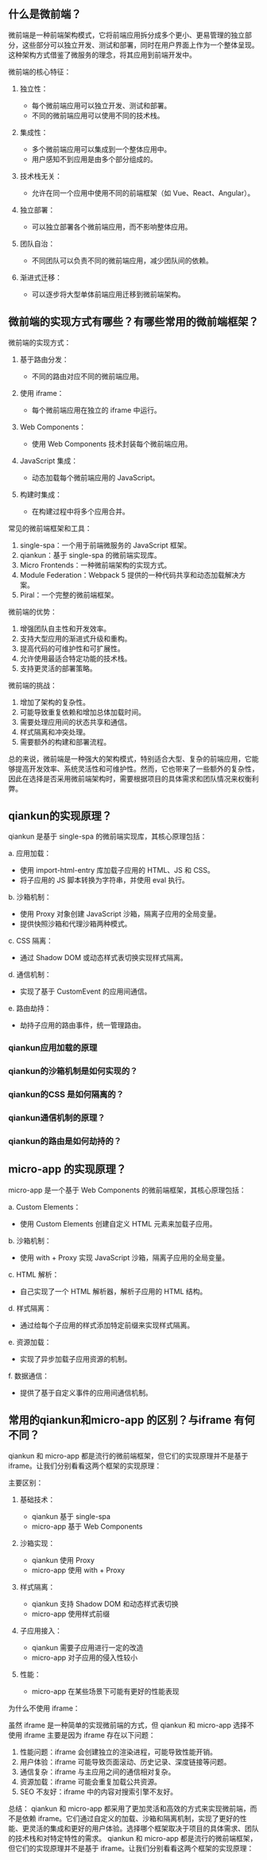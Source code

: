 ## 什么是微前端？
微前端是一种前端架构模式，它将前端应用拆分成多个更小、更易管理的独立部分，这些部分可以独立开发、测试和部署，同时在用户界面上作为一个整体呈现。这种架构方式借鉴了微服务的理念，将其应用到前端开发中。

微前端的核心特征：

1. 独立性：
   - 每个微前端应用可以独立开发、测试和部署。
   - 不同的微前端应用可以使用不同的技术栈。

2. 集成性：
   - 多个微前端应用可以集成到一个整体应用中。
   - 用户感知不到应用是由多个部分组成的。

3. 技术栈无关：
   - 允许在同一个应用中使用不同的前端框架（如 Vue、React、Angular）。

4. 独立部署：
   - 可以独立部署各个微前端应用，而不影响整体应用。

5. 团队自治：
   - 不同团队可以负责不同的微前端应用，减少团队间的依赖。

6. 渐进式迁移：
   - 可以逐步将大型单体前端应用迁移到微前端架构。

## 微前端的实现方式有哪些？有哪些常用的微前端框架？
微前端的实现方式：

1. 基于路由分发：
   - 不同的路由对应不同的微前端应用。

2. 使用 iframe：
   - 每个微前端应用在独立的 iframe 中运行。

3. Web Components：
   - 使用 Web Components 技术封装每个微前端应用。

4. JavaScript 集成：
   - 动态加载每个微前端应用的 JavaScript。

5. 构建时集成：
   - 在构建过程中将多个应用合并。

常见的微前端框架和工具：

1. single-spa：一个用于前端微服务的 JavaScript 框架。
2. qiankun：基于 single-spa 的微前端实现库。
3. Micro Frontends：一种微前端架构的实现方式。
4. Module Federation：Webpack 5 提供的一种代码共享和动态加载解决方案。
5. Piral：一个完整的微前端框架。

微前端的优势：

1. 增强团队自主性和开发效率。
2. 支持大型应用的渐进式升级和重构。
3. 提高代码的可维护性和可扩展性。
4. 允许使用最适合特定功能的技术栈。
5. 支持更灵活的部署策略。

微前端的挑战：

1. 增加了架构的复杂性。
2. 可能导致重复依赖和增加总体加载时间。
3. 需要处理应用间的状态共享和通信。
4. 样式隔离和冲突处理。
5. 需要额外的构建和部署流程。

总的来说，微前端是一种强大的架构模式，特别适合大型、复杂的前端应用，它能够提高开发效率、系统灵活性和可维护性。然而，它也带来了一些额外的复杂性，因此在选择是否采用微前端架构时，需要根据项目的具体需求和团队情况来权衡利弊。

## qiankun的实现原理？
qiankun 是基于 single-spa 的微前端实现库，其核心原理包括：

a. 应用加载：
   - 使用 import-html-entry 库加载子应用的 HTML、JS 和 CSS。
   - 将子应用的 JS 脚本转换为字符串，并使用 eval 执行。

b. 沙箱机制：
   - 使用 Proxy 对象创建 JavaScript 沙箱，隔离子应用的全局变量。
   - 提供快照沙箱和代理沙箱两种模式。

c. CSS 隔离：
   - 通过 Shadow DOM 或动态样式表切换实现样式隔离。

d. 通信机制：
   - 实现了基于 CustomEvent 的应用间通信。

e. 路由劫持：
   - 劫持子应用的路由事件，统一管理路由。

### qiankun应用加载的原理

### qiankun的沙箱机制是如何实现的？

### qiankun的CSS 是如何隔离的？

### qiankun通信机制的原理？

### qiankun的路由是如何劫持的？

## micro-app 的实现原理？

micro-app 是一个基于 Web Components 的微前端框架，其核心原理包括：

a. Custom Elements：
   - 使用 Custom Elements 创建自定义 HTML 元素来加载子应用。

b. 沙箱机制：
   - 使用 with + Proxy 实现 JavaScript 沙箱，隔离子应用的全局变量。

c. HTML 解析：
   - 自己实现了一个 HTML 解析器，解析子应用的 HTML 结构。

d. 样式隔离：
   - 通过给每个子应用的样式添加特定前缀来实现样式隔离。

e. 资源加载：
   - 实现了异步加载子应用资源的机制。

f. 数据通信：
   - 提供了基于自定义事件的应用间通信机制。

## 常用的qiankun和micro-app 的区别？与iframe 有何不同？
qiankun 和 micro-app 都是流行的微前端框架，但它们的实现原理并不是基于 iframe。让我们分别看看这两个框架的实现原理：

主要区别：

1. 基础技术：
   - qiankun 基于 single-spa
   - micro-app 基于 Web Components

2. 沙箱实现：
   - qiankun 使用 Proxy
   - micro-app 使用 with + Proxy

3. 样式隔离：
   - qiankun 支持 Shadow DOM 和动态样式表切换
   - micro-app 使用样式前缀

4. 子应用接入：
   - qiankun 需要子应用进行一定的改造
   - micro-app 对子应用的侵入性较小

5. 性能：
   - micro-app 在某些场景下可能有更好的性能表现

为什么不使用 iframe：

虽然 iframe 是一种简单的实现微前端的方式，但 qiankun 和 micro-app 选择不使用 iframe 主要是因为 iframe 存在以下问题：

1. 性能问题：iframe 会创建独立的渲染进程，可能导致性能开销。
2. 用户体验：iframe 可能导致页面滚动、历史记录、深度链接等问题。
3. 通信复杂：iframe 与主应用之间的通信相对复杂。
4. 资源加载：iframe 可能会重复加载公共资源。
5. SEO 不友好：iframe 中的内容对搜索引擎不友好。

总结：
qiankun 和 micro-app 都采用了更加灵活和高效的方式来实现微前端，而不是依赖 iframe。它们通过自定义的加载、沙箱和隔离机制，实现了更好的性能、更灵活的集成和更好的用户体验。选择哪个框架取决于项目的具体需求、团队的技术栈和对特定特性的需求。
qiankun 和 micro-app 都是流行的微前端框架，但它们的实现原理并不是基于 iframe。让我们分别看看这两个框架的实现原理：
